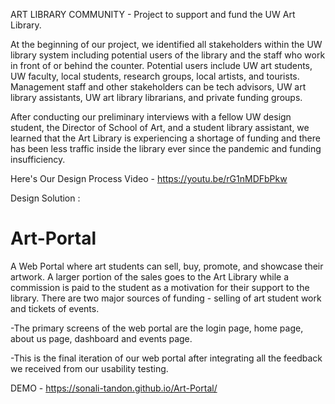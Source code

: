 ART LIBRARY COMMUNITY - Project to support and fund the UW Art Library.

At the beginning of our project, we identified all stakeholders within the UW library
system including potential users of the library and the staff who work in front of or
behind the counter. Potential users include UW art students, UW faculty, local students,
research groups, local artists, and tourists. Management staff and other stakeholders
can be tech advisors, UW art library assistants, UW art library librarians, and private
funding groups.

After conducting our preliminary interviews with a fellow UW design student, the
Director of School of Art, and a student library assistant, we learned that the Art Library
is experiencing a shortage of funding and there has been less traffic inside the library
ever since the pandemic and funding insufficiency. 

Here's Our Design Process Video - https://youtu.be/rG1nMDFbPkw

Design Solution :
# Art-Portal
A Web Portal where art students can sell, buy, promote, and showcase their artwork. A larger portion of the sales goes to the Art Library while a commission is paid to the student as a motivation for their support to the library. There are two major sources of funding - selling of art student work and tickets of events.

-The primary screens of the web portal are the login page, home page, about us page, dashboard and events page. 

-This is the final iteration of our web portal after integrating all the feedback we received from our usability testing.

DEMO - https://sonali-tandon.github.io/Art-Portal/
